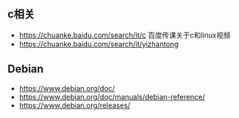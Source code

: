 

## c相关

- https://chuanke.baidu.com/search/it/c 百度传课关于c和linux视频
- https://chuanke.baidu.com/search/it/yizhantong

## Debian

- https://www.debian.org/doc/
- https://www.debian.org/doc/manuals/debian-reference/
- https://www.debian.org/releases/
